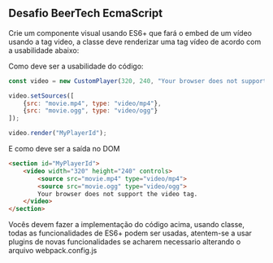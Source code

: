## Desafio BeerTech EcmaScript

Crie um componente visual usando ES6+ que fará o embed de um vídeo usando a tag video, a classe deve renderizar uma tag vídeo de acordo com a usabilidade abaixo:

Como deve ser a usabilidade do código:
```javascript
const video = new CustomPlayer(320, 240, "Your browser does not support the video tag.");

video.setSources([
    {src: "movie.mp4", type: "video/mp4"},
    {src: "movie.ogg", type: "video/ogg"}
]);

video.render("MyPlayerId");
```

E como deve ser a saída no DOM
```html
<section id="MyPlayerId">
    <video width="320" height="240" controls>
        <source src="movie.mp4" type="video/mp4">
        <source src="movie.ogg" type="video/ogg">
        Your browser does not support the video tag.
    </video>
</section>
```

Vocês devem fazer a implementação do código acima, usando classe, todas as funcionalidades de ES6+ podem ser usadas, atentem-se a usar plugins de novas funcionalidades se acharem necessario alterando o arquivo webpack.config.js